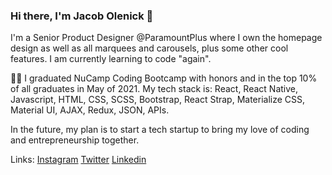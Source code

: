 ### Hi there, I'm Jacob Olenick 👋

I'm a Senior Product Designer @ParamountPlus where I own the homepage design as well as all marquees and carousels, plus some other cool features. I am currently learning to code "again". 

👨‍🎓  I graduated NuCamp Coding Bootcamp with honors and in the top 10% of all graduates in May of 2021. My tech stack is: React, React Native, Javascript, HTML, CSS, SCSS, Bootstrap, React Strap, Materialize CSS, Material UI, AJAX, Redux, JSON, APIs.

In the future, my plan is to start a tech startup to bring my love of coding and entrepreneurship together.


Links: [Instagram](http://www.instagram.com/jacobintech) [Twitter](https://www.twitter.com/jacobolenick) [Linkedin](https://www.linkedin.com/in/jacobmolenick)

